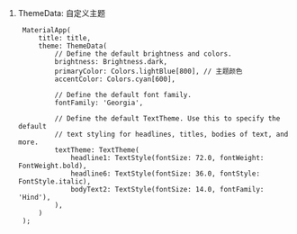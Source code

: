 1. ThemeData: 自定义主题

        MaterialApp(
            title: title,
            theme: ThemeData(
                // Define the default brightness and colors.
                brightness: Brightness.dark,
                primaryColor: Colors.lightBlue[800], // 主题颜色
                accentColor: Colors.cyan[600],

                // Define the default font family.
                fontFamily: 'Georgia',

                // Define the default TextTheme. Use this to specify the default
                // text styling for headlines, titles, bodies of text, and more.
                textTheme: TextTheme(
                    headline1: TextStyle(fontSize: 72.0, fontWeight: FontWeight.bold),
                    headline6: TextStyle(fontSize: 36.0, fontStyle: FontStyle.italic),
                    bodyText2: TextStyle(fontSize: 14.0, fontFamily: 'Hind'),
                ),
            )
        );